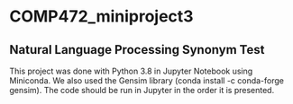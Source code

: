 # COMP472_miniproject3
## Natural Language Processing Synonym Test

This project was done with Python 3.8 in Jupyter Notebook using Miniconda. We also used the Gensim library (conda install -c conda-forge gensim).
The code should be run in Jupyter in the order it is presented.
